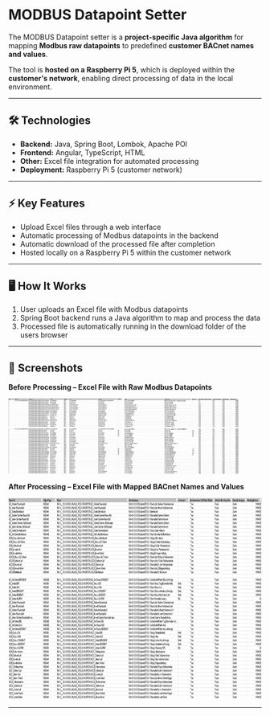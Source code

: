 # MODBUS Datapoint Setter

The MODBUS Datapoint setter is a **project-specific Java algorithm** for mapping **Modbus raw datapoints** to predefined **customer BACnet names and values**.  

The tool is **hosted on a Raspberry Pi 5**, which is deployed within the **customer's network**, enabling direct processing of data in the local environment.

---

## 🛠️ Technologies
- **Backend:** Java, Spring Boot, Lombok, Apache POI  
- **Frontend:** Angular, TypeScript, HTML  
- **Other:** Excel file integration for automated processing  
- **Deployment:** Raspberry Pi 5 (customer network)

---

## ⚡ Key Features
- Upload Excel files through a web interface  
- Automatic processing of Modbus datapoints in the backend  
- Automatic download of the processed file after completion  
- Hosted locally on a Raspberry Pi 5 within the customer network

---

## 🖥️ How It Works
1. User uploads an Excel file with Modbus datapoints  
2. Spring Boot backend runs a Java algorithm to map and process the data  
3. Processed file is automatically running in the download folder of the users browser  

---

## 📸 Screenshots

**Before Processing – Excel File with Raw Modbus Datapoints**  
<p>
  <img src="screenshots/before_processing_1.png" height="150" width="45%" />
  <img src="screenshots/before_processing_2.png" height="150" width="45%" />
</p>

**After Processing – Excel File with Mapped BACnet Names and Values**  
<p align="center">
  <img src="screenshots/after_processing_1.png" height="400" />
</p>

---
